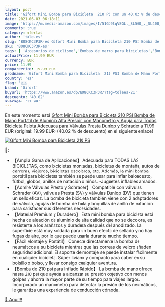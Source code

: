 ```yaml
---
layout: post
title: 'Gifort Mini Bomba para Bicicleta  210 PS con un 40.02 % de descuento'
date: 2021-06-03 06:18:11
image: 'https://m.media-amazon.com/images/I/51GJ9tqVEGL._SL500_._SL400_.jpg'
comments: true
category: ofertas
author: 'tole.es'
slug: 'B08CKC3P3R-es Gifort Mini Bomba para Bicicleta 210 PSI Bomba de Mano...'
sku: 'B08CKC3P3R-es'
tags: [ 'Accesorios de ciclismo','Bombas de marco para bicicletas','Bombas para hinchar bicicletas','Ciclismo','Deportes y aire libre','Ropa y equipo para deportes','bicicleta','gifort', ]
actualPrice: 11.99 EUR
currency: EUR
price: 11.99
comparePrice: 19.99 EUR
prodname: 'Gifort Mini Bomba para Bicicleta  210 PSI Bomba de Mano Portátil de Aluminio Alta Presión con Manómetro y Aguja para Todos Bicicleta Pelota  Adecuada para Válvulas Presta Dunlop y Schrader'
country: 'es'
flag: '🇪🇸'
brand: 'Gifort'
buyurl: 'https://www.amazon.es/dp/B08CKC3P3R/?tag=tolees-21'
descuento: '40.02'
average: '11.99'
---
```


En este momento está [Gifort Mini Bomba para Bicicleta  210 PSI Bomba de Mano Portátil de Aluminio Alta Presión con Manómetro y Aguja para Todos Bicicleta Pelota  Adecuada para Válvulas Presta Dunlop y Schrader](https://www.amazon.es/dp/B08CKC3P3R/?tag=tolees-21) a 11.99 EUR (original: 19.99 EUR) (40.02 %  de descuento) en el siguiente enlace!

[![Gifort Mini Bomba para Bicicleta  210 PS](https://m.media-amazon.com/images/I/51GJ9tqVEGL._SL500_._SL400_.jpg)](https://www.amazon.es/dp/B08CKC3P3R/?tag=tolees-21)

🔎:

- 【Amplia Gama de Aplicaciones】 Adecuada para TODAS LAS BICICLETAS, como bicicletas montadas, bicicletas de montaña, autos de carreras, viajeros, bicicletas escolares, etc. Además, la mini bomba portátil para bicicletas también se puede usar para inflar baloncesto, fútbol, globos, anillos de natación o niños. -Juguetes inflables amados.
- 【Admite Válvulas Presto y Schrader】 Compatible con válvulas Schrader (AV), válvulas Presta (SV) y válvulas Dunlop (DV) que tienen un sello eficaz. La bomba de bicicleta también viene con 2 adaptadores de válvula, agujas de bomba de bola y boquillas de anillo de natación para satisfacer sus diferentes necesidades.
- 【Material Premium y Duradero】 Esta mini bomba para bicicleta está hecha de aleación de aluminio de alta calidad que no se decolora, es resistente a los arañazos y duradera después del anodizado. La superficie está muy soldada para un buen efecto de sellado y no hay fugas de aire, por lo que puede usarla durante mucho tiempo.
- 【Fácil Montaje y Portátil】 Conecte directamente la bomba de neumáticos a su bicicleta mientras que las correas de velcro añaden seguridad adicional. El soporte de montaje se puede instalar fácilmente en cualquier bicicleta. Súper liviano y compacto para caber en su bolsillo o bolso, y llevar consigo cualquier aventura.
- 【Bomba de 210 psi para Inflado Rápido】 La bomba de mano ofrece hasta 210 psi que ayuda a alcanzar su presión objetivo con menos golpes y ahorra la mayor parte de su tiempo para viajes largos. Incorporado un manómetro para detectar la presión de los neumáticos, le garantiza una experiencia de conducción cómoda.

[🛒 Aquí!!!](https://www.amazon.es/dp/B08CKC3P3R/?tag=tolees-21)

